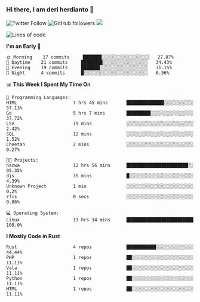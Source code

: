 ### Hi there, I am deri herdianto 👋
![Twitter Follow](https://img.shields.io/twitter/follow/deikatsuo?label=Follow)
![GitHub followers](https://img.shields.io/github/followers/deikatsuo?label=Follow&style=social)
![](https://visitor-badge.glitch.me/badge?page_id=deikatsuo.deikatsuo)

<!--
**deikatsuo/deikatsuo** is a ✨ _special_ ✨ repository because its `README.md` (this file) appears on your GitHub profile.

Here are some ideas to get you started:

- 🔭 I’m currently working on ...
- 🌱 I’m currently learning ...
- 👯 I’m looking to collaborate on ...
- 🤔 I’m looking for help with ...
- 💬 Ask me about ...
- 📫 How to reach me: ...
- 😄 Pronouns: ...
- ⚡ Fun fact: ...
-->

<!--START_SECTION:waka-->
![Lines of code](https://img.shields.io/badge/From%20Hello%20World%20I%27ve%20Written-162710%20lines%20of%20code-blue)

**I'm an Early 🐤** 

```text
🌞 Morning    17 commits     ███████░░░░░░░░░░░░░░░░░░   27.87% 
🌆 Daytime    21 commits     ████████░░░░░░░░░░░░░░░░░   34.43% 
🌃 Evening    19 commits     ███████░░░░░░░░░░░░░░░░░░   31.15% 
🌙 Night      4 commits      █░░░░░░░░░░░░░░░░░░░░░░░░   6.56%

```


📊 **This Week I Spent My Time On** 

```text
💬 Programming Languages: 
HTML                     7 hrs 45 mins       ██████████████░░░░░░░░░░░   57.13% 
Go                       5 hrs 7 mins        █████████░░░░░░░░░░░░░░░░   37.72% 
CSV                      19 mins             ░░░░░░░░░░░░░░░░░░░░░░░░░   2.42% 
SQL                      12 mins             ░░░░░░░░░░░░░░░░░░░░░░░░░   1.52% 
Cheetah                  2 mins              ░░░░░░░░░░░░░░░░░░░░░░░░░   0.27%

🐱‍💻 Projects: 
nazwa                    12 hrs 56 mins      ███████████████████████░░   95.35% 
djs                      35 mins             █░░░░░░░░░░░░░░░░░░░░░░░░   4.39% 
Unknown Project          1 min               ░░░░░░░░░░░░░░░░░░░░░░░░░   0.2% 
rfcs                     0 secs              ░░░░░░░░░░░░░░░░░░░░░░░░░   0.06%

💻 Operating System: 
Linux                    13 hrs 34 mins      █████████████████████████   100.0%

```

**I Mostly Code in Rust** 

```text
Rust                     4 repos             ███████████░░░░░░░░░░░░░░   44.44% 
PHP                      1 repos             ██░░░░░░░░░░░░░░░░░░░░░░░   11.11% 
Vala                     1 repos             ██░░░░░░░░░░░░░░░░░░░░░░░   11.11% 
Python                   1 repos             ██░░░░░░░░░░░░░░░░░░░░░░░   11.11% 
HTML                     1 repos             ██░░░░░░░░░░░░░░░░░░░░░░░   11.11%

```



<!--END_SECTION:waka-->
